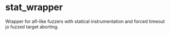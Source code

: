 # stat_wrapper
Wrapper for afl-like fuzzers with statical instrumentation and forced timeout jo fuzzed target aborting.

